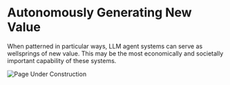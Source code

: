 # Autonomously Generating New Value

When patterned in particular ways, LLM agent systems can serve as wellsprings of new value.  This may be the most economically and societally important capability of these systems.

<img src="assets/images/under-construction-1.gif" alt="Page Under Construction">

